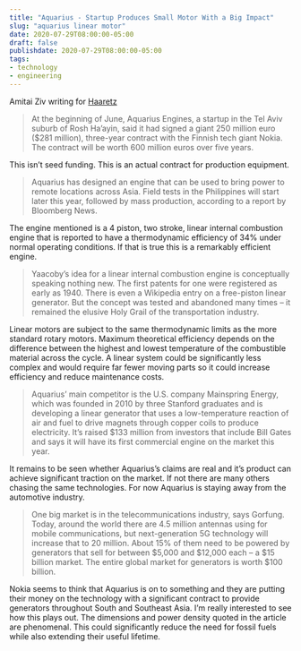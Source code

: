 ```yaml
---
title: "Aquarius - Startup Produces Small Motor With a Big Impact"
slug: "aquarius linear motor"
date: 2020-07-29T08:00:00-05:00
draft: false
publishdate: 2020-07-29T08:00:00-05:00
tags:
- technology
- engineering
---
```


Amitai Ziv writing for [Haaretz][1]

>At the beginning of June, Aquarius Engines, a startup in the Tel Aviv suburb of Rosh Ha’ayin, said it had signed a giant 250 million euro ($281 million), three-year contract with the Finnish tech giant Nokia. The contract will be worth 600 million euros over five years.

This isn’t seed funding. This is an actual contract for production equipment.

>Aquarius has designed an engine that can be used to bring power to remote locations across Asia. Field tests in the Philippines will start later this year, followed by mass production, according to a report by Bloomberg News.

The engine mentioned is a 4 piston, two stroke, linear internal combustion engine that is reported to have a thermodynamic efficiency of 34% under normal operating conditions. If that is true this is a remarkably efficient engine.

>Yaacoby’s idea for a linear internal combustion engine is conceptually speaking nothing new. The first patents for one were registered as early as 1940. There is even a Wikipedia entry on a free-piston linear generator. But the concept was tested and abandoned many times – it remained the elusive Holy Grail of the transportation industry.

Linear motors are subject to the same thermodynamic limits as the more standard rotary motors. Maximum theoretical efficiency depends on the difference between the highest and lowest temperature of the combustible material across the cycle. A linear system could be significantly less complex and would require far fewer moving parts so it could increase efficiency and reduce maintenance costs.

>Aquarius’ main competitor is the U.S. company Mainspring Energy, which was founded in 2010 by three Stanford graduates and is developing a linear generator that uses a low-temperature reaction of air and fuel to drive magnets through copper coils to produce electricity. It’s raised $133 million from investors that include Bill Gates and says it will have its first commercial engine on the market this year.

It remains to be seen whether Aquarius’s claims are real and it’s product can achieve significant traction on the market. If not there are many others chasing the same technologies. For now Aquarius is staying away from the automotive industry.

>One big market is in the telecommunications industry, says Gorfung. Today, around the world there are 4.5 million antennas using for mobile communications, but next-generation 5G technology will increase that to 20 million. About 15% of them need to be powered by generators that sell for between $5,000 and $12,000 each – a $15 billion market. The entire global market for generators is worth $100 billion.

Nokia seems to think that Aquarius is on to something and they are putting their money on the technology with a significant contract to provide generators throughout South and Southeast Asia. I’m really interested to see how this plays out. The dimensions and power density quoted in the article are phenomenal. This could significantly reduce the need for fossil fuels while also extending their useful lifetime.

[1]: https://www.haaretz.com/world-news/.premium.MAGAZINE-a-little-startup-that-could-aquarius-builds-an-engine-others-only-dreamed-of-1.8984355
